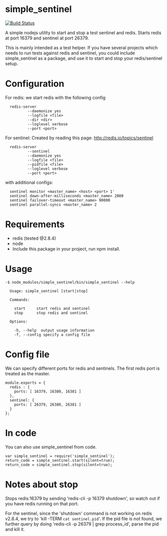 simple_sentinel
===============
[![Build Status](https://travis-ci.org/vanchi-zendesk/simple_sentinel.svg?branch=v0.1.1)](https://travis-ci.org/vanchi-zendesk/simple_sentinel)

A simple nodejs utility to start and stop a test sentinel and redis.
Starts redis at port 16379 and sentinel at port 26379.

This is mainly intended as a test helper. If you have several projects which needs to run tests against redis and sentinel, you could include simple_sentinel as a package, and use it to start and stop your redis/sentinel setup.


Configuration
=============

For redis: we start redis with the following config
```
  redis-server
          --daemonize yes
          --logfile <file>
          --dir <dir>
          --loglevel verbose
          --port <port>
```
For sentinel: Created by reading this page: http://redis.io/topics/sentinel
```
  redis-server
          --sentinel
          --daemonize yes
          --logfile <file>
          --pidfile <file>
          --loglevel verbose
          --port <port>
```
with additional configs:
```
  sentinel monitor <master_name> <host> <port> 1'
  sentinel down-after-milliseconds <master_name> 2000
  sentinel failover-timeout <master_name> 90000
  sentinel parallel-syncs <master_name> 2
```

Requirements
============

- redis (tested @2.8.4)
- node
- Include this package in your project, run npm install.

Usage
=====

```
-$ node_modules/simple_sentinel/bin/simple_sentinel --help

  Usage: simple_sentinel [start|stop]

  Commands:

    start     start redis and sentinel
    stop      stop redis and sentinel

  Options:

    -h, --help  output usage information
    -f, --config specify a config file
```

Config file
===========
We can specify different ports for redis and sentinels. The first redis port is treated as the master.
```
module.exports = {
  redis : {
    ports: [ 16379, 16380, 16381 ]
  },
  sentinel: {
    ports: [ 26379, 26380, 26381 ]
  }
};
```

In code
=======

You can also use simple_sentinel from code.

```
var simple_sentinel = require('simple_sentinel');
return_code = simple_sentinel.start(silent=true);
return_code = simple_sentinel.stop(silent=true);
```

Notes about stop
================

Stops redis:16379 by sending 'redis-cli -p 16379 shutdown', so watch out if you have redis running on that port.

For the sentinel, since the 'shutdown' command is not working on redis v2.8.4, we try to 'kill -TERM `cat sentinel.pid`'. If the pid file is not found, we further query by doing 'redis-cli -p 26379 | grep process_id', parse the pid and kill it.
